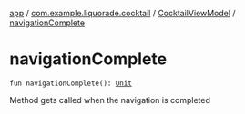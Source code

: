 [app](../../index.md) / [com.example.liquorade.cocktail](../index.md) / [CocktailViewModel](index.md) / [navigationComplete](./navigation-complete.md)

# navigationComplete

`fun navigationComplete(): `[`Unit`](https://kotlinlang.org/api/latest/jvm/stdlib/kotlin/-unit/index.html)

Method gets called when the navigation is completed

